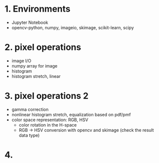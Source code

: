# 1. Environments
- Jupyter Notebook
- opencv-python, numpy, imageio, skimage, scikit-learn, scipy
    
# 2. pixel operations
- image I/O
- numpy array for image
- histogram
- histogram stretch, linear
    
# 3. pixel operations 2
- gamma correction
- nonlinear histogram stretch, equalization based on pdf/pmf
- color space representation: RGB, HSV
    - color rotation in the H-space
    - RGB -> HSV conversion with opencv and skimage (check the result data type)
    
# 4. 
